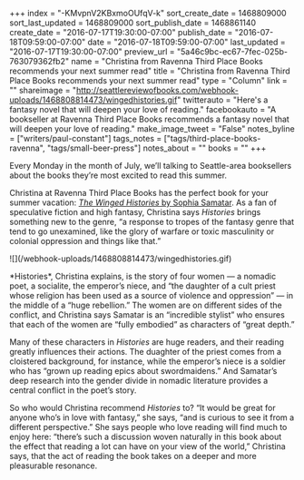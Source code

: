 +++
index = "-KMvpnV2KBxmoOUfqV-k"
sort_create_date = 1468809000
sort_last_updated = 1468809000
sort_publish_date = 1468861140
create_date = "2016-07-17T19:30:00-07:00"
publish_date = "2016-07-18T09:59:00-07:00"
date = "2016-07-18T09:59:00-07:00"
last_updated = "2016-07-17T19:30:00-07:00"
preview_url = "5a46c9bc-ec67-7fec-025b-763079362fb2"
name = "Christina from Ravenna Third Place Books recommends your next summer read"
title = "Christina from Ravenna Third Place Books recommends your next summer read"
type = "Column"
link = ""
shareimage = "http://seattlereviewofbooks.com/webhook-uploads/1468808814473/wingedhistories.gif"
twitterauto = "Here's a fantasy novel that will deepen your love of reading."
facebookauto = "A bookseller at Ravenna Third Place Books recommends a fantasy novel that will deepen your love of reading."
make_image_tweet = "False"
notes_byline = ["writers/paul-constant"]
tags_notes = ["tags/third-place-books-ravenna", "tags/small-beer-press"]
notes_about = ""
books = ""
+++
<p class="intro">Every Monday in the month of July, we’ll talking to Seattle-area booksellers about the books they’re most excited to read this summer. </p>

Christina at Ravenna Third Place Books has the perfect book for your summer vacation: [*The Winged Histories* by Sophia Samatar](http://www.thirdplacebooks.com/book/9781618731142). As a fan of speculative fiction and high fantasy, Christina says *Histories* brings something new to the genre, “a response to tropes of the fantasy genre that tend to go unexamined, like the glory of warfare or toxic masculinity or colonial oppression and things like that.”

<p class="image-left">![](/webhook-uploads/1468808814473/wingedhistories.gif)</p>*Histories*, Christina explains, is the story of four women — a nomadic poet, a socialite, the emperor’s niece, and “the daughter of a cult priest whose religion has been used as a source of violence and oppression” — in the middle of a “huge rebellion.” The women are on different sides of the conflict, and Christina says Samatar is an “incredible stylist” who ensures that each of the women are “fully embodied” as characters of “great depth.” 

Many of these characters in *Histories* are huge readers, and their reading greatly influences their actions. The duaghter of the priest comes from a cloistered background, for instance, while the emperor’s niece is a soldier who has “grown up reading epics about swordmaidens.” And  Samatar’s deep research into the gender divide in nomadic literature provides a central conflict in the poet’s story. 

So who would Christina recommend *Histories* to?  “It would be great for anyone who’s in love with fantasy,” she says, “and is curious to see it from a different perspective.” She says people who love reading will find much to enjoy here: “there’s such a discussion woven naturally in this book about the effect that reading a lot can have on your view of the world,” Christina says, that the act of reading the book takes on a deeper and more pleasurable resonance.
